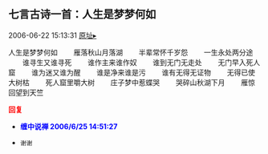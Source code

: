 ## 七言古诗一首：人生是梦梦何如
2006-06-22 15:13:31
[原址▸](http://www.fxgan.com/chan_time/2006_01_06/209.htm)


人生是梦梦何如 　　雁落秋山月落湖 　　半辈常怀千岁怨 　　一生永处两分途 　　谁寻生又谁寻死 　　谁作主来谁作奴 　　谁到无门无走处 　　无门早入死人窟 　　谁为迷又谁为醒 　　谁是净来谁是污 　　谁有无得无证物 　　无得已使大树枯 　　死人窟里嚼大树 　　庄子梦中惹蝶哭 　　哭碎山秋湖下月 　　雁惊回望到天竺




**<font color='red'>回复</font>**


- **<font color='blue'>缠中说禅 2006/6/25 14:51:27</font>**
- ```
  谢谢
  ```
